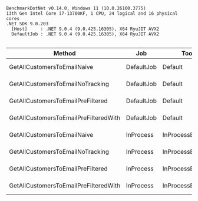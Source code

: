 ```

BenchmarkDotNet v0.14.0, Windows 11 (10.0.26100.3775)
13th Gen Intel Core i7-13700KF, 1 CPU, 24 logical and 16 physical cores
.NET SDK 9.0.203
  [Host]     : .NET 9.0.4 (9.0.425.16305), X64 RyuJIT AVX2
  DefaultJob : .NET 9.0.4 (9.0.425.16305), X64 RyuJIT AVX2


```
| Method                                | Job        | Toolchain              | Mean     | Error     | StdDev    |
|-------------------------------------- |----------- |----------------------- |---------:|----------:|----------:|
| GetAllCustomersToEmailNaive           | DefaultJob | Default                | 1.224 ms | 0.0224 ms | 0.0314 ms |
| GetAllCustomersToEmailNoTracking      | DefaultJob | Default                | 1.218 ms | 0.0237 ms | 0.0273 ms |
| GetAllCustomersToEmailPreFiltered     | DefaultJob | Default                | 1.218 ms | 0.0181 ms | 0.0169 ms |
| GetAllCustomersToEmailPreFilteredWith | DefaultJob | Default                | 1.236 ms | 0.0230 ms | 0.0384 ms |
| GetAllCustomersToEmailNaive           | InProcess  | InProcessEmitToolchain | 1.187 ms | 0.0233 ms | 0.0303 ms |
| GetAllCustomersToEmailNoTracking      | InProcess  | InProcessEmitToolchain | 1.230 ms | 0.0242 ms | 0.0376 ms |
| GetAllCustomersToEmailPreFiltered     | InProcess  | InProcessEmitToolchain | 1.218 ms | 0.0193 ms | 0.0161 ms |
| GetAllCustomersToEmailPreFilteredWith | InProcess  | InProcessEmitToolchain | 1.200 ms | 0.0149 ms | 0.0159 ms |
